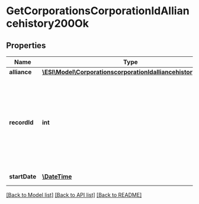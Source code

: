 # GetCorporationsCorporationIdAlliancehistory200Ok

## Properties
Name | Type | Description | Notes
------------ | ------------- | ------------- | -------------
**alliance** | [**\ESI\Model\CorporationscorporationIdalliancehistoryAlliance**](CorporationscorporationIdalliancehistoryAlliance.md) |  | [optional] 
**recordId** | **int** | An incrementing ID that can be used to canonically establish order of records in cases where dates may be ambiguous | 
**startDate** | [**\DateTime**](\DateTime.md) | start_date string | 

[[Back to Model list]](../README.md#documentation-for-models) [[Back to API list]](../README.md#documentation-for-api-endpoints) [[Back to README]](../README.md)


